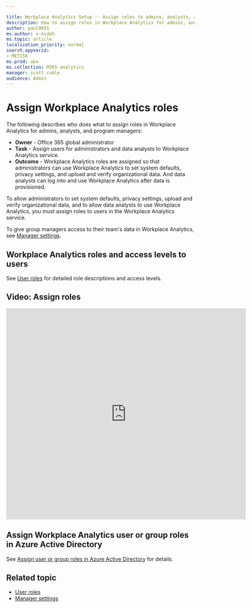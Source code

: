 ```yaml
---

title: Workplace Analytics Setup -- Assign roles to admins, analysts, and PMs 
description: How to assign roles in Workplace Analytics for admins, analysts, and program managers
author: paul9955
ms.author: v-mideh
ms.topic: article
localization_priority: normal 
search.appverid:
- MET150
ms.prod: wpa
ms.collection: M365-analytics
manager: scott.ruble
audience: Admin
---
```


# Assign Workplace Analytics roles

The following describes who does what to assign roles in Workplace Analytics for admins, analysts, and program managers:

* **Owner** - Office 365 global administrator
* **Task** - Assign users for administrators and data analysts to Workplace Analytics service.
* **Outcome** - Workplace Analytics roles are assigned so that administrators can use Workplace Analytics to set system defaults, privacy settings, and upload and verify organizational data. And data analysts can log into and use Workplace Analytics after data is provisioned.

To allow administrators to set system defaults, privacy settings, upload and verify organizational data, and to allow data analysts to use Workplace Analytics, you must assign roles to users in the Workplace Analytics service.

To give group managers access to their team's data in Workplace Analytics, see [Manager settings](../use/settings.md#manager-settings).

## Workplace Analytics roles and access levels to users

See [User roles](../use/user-roles.md) for detailed role descriptions and access levels.

## Video: Assign roles

<iframe width="640" height="564" src="https://player.vimeo.com/video/282897409" frameborder="0" allowFullScreen mozallowfullscreen webkitAllowFullScreen></iframe>

## Assign Workplace Analytics user or group roles in Azure Active Directory

See [Assign user or group roles in Azure Active Directory](../Use/Assigning-wpa-user-and-group-roles-in-azure-ad.md) for details.

## Related topic

* [User roles](../use/user-roles.md)
* [Manager settings](../use/settings.md#manager-settings)
